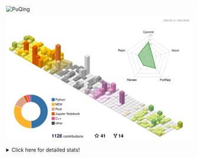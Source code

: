 ![PuQing](https://user-images.githubusercontent.com/27223114/171565019-9a56fae6-b08b-421f-99db-7e830da42371.png)

![](./profile-3d-contrib/profile-season-animate.svg)

<details>
<summary>Click here for detailed stats!</summary>

<!--START_SECTION:waka-->
![Lines of code](https://img.shields.io/badge/From%20Hello%20World%20I%27ve%20Written-1.4%20million%20lines%20of%20code-blue)

**🐱 My GitHub Data** 

> 📦 401.6 kB Used in GitHub's Storage 
 > 
> 🏆 504 Contributions in the Year 2024
 > 
> 🚫 Not Opted to Hire
 > 
> 📜 55 Public Repositories 
 > 
> 🔑 29 Private Repositories 
 > 
**I'm an Early 🐤** 

```text
🌞 Morning                501 commits         ██░░░░░░░░░░░░░░░░░░░░░░░   06.38 % 
🌆 Daytime                3530 commits        ███████████░░░░░░░░░░░░░░   44.97 % 
🌃 Evening                1799 commits        ██████░░░░░░░░░░░░░░░░░░░   22.92 % 
🌙 Night                  2019 commits        ██████░░░░░░░░░░░░░░░░░░░   25.72 % 
```


📊 **This Week I Spent My Time On** 

```text
💬 Programming Languages: 
Browsing                 16 hrs 42 mins      ███████████░░░░░░░░░░░░░░   44.75 % 
Python                   6 hrs 35 mins       ████░░░░░░░░░░░░░░░░░░░░░   17.66 % 
GitHubing                4 hrs 18 mins       ███░░░░░░░░░░░░░░░░░░░░░░   11.55 % 
Searching                3 hrs 15 mins       ██░░░░░░░░░░░░░░░░░░░░░░░   08.75 % 
Fish Touching            1 hr 29 mins        █░░░░░░░░░░░░░░░░░░░░░░░░   04.01 % 

🔥 Editors: 
Chrome                   26 hrs 49 mins      ██████████████████░░░░░░░   71.85 % 
VS Code                  7 hrs 42 mins       █████░░░░░░░░░░░░░░░░░░░░   20.63 % 
fish                     1 hr 26 mins        █░░░░░░░░░░░░░░░░░░░░░░░░   03.87 % 
Obsidian                 1 hr 21 mins        █░░░░░░░░░░░░░░░░░░░░░░░░   03.65 % 

💻 Operating System: 
Mac                      29 hrs 38 mins      ████████████████████░░░░░   79.40 % 
WSL                      7 hrs 41 mins       █████░░░░░░░░░░░░░░░░░░░░   20.60 % 
```


<!--END_SECTION:waka-->
</details>
